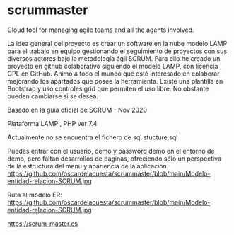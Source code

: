 # scrummaster
Cloud tool for managing agile teams and all the agents involved.


La idea general del proyecto es crear un software en la nube modelo LAMP para el trabajo en equipo gestionando el seguimiento de proyectos con sus diversos actores bajo la metodología ágil SCRUM.
Para ello he creado un proyecto en github colaborativo siguiendo el modelo LAMP, con licencia GPL en GitHub. Animo a todo el mundo que esté interesado en colaborar mejorando los apartados que posee la herramienta.
Existe una plantilla en Bootstrap y uso controles grid que permiten el uso libre. No obstante pueden cambiarse si se desea.


Basado en la guía oficial de SCRUM - Nov 2020

Plataforma LAMP , PHP ver 7.4

Actualmente no se encuentra el fichero de sql stucture.sql

Puedes entrar con el usuario, demo y password demo en el entorno de demo, pero faltan desarrollos de páginas, ofreciendo
sólo un perspectiva de la estructura del menu y apariencia de la aplicación.
https://github.com/oscardelacuesta/scrummaster/blob/main/Modelo-entidad-relacion-SCRUM.jpg

Ruta al modelo ER: 
https://github.com/oscardelacuesta/scrummaster/blob/main/Modelo-entidad-relacion-SCRUM.jpg


https://scrum-master.es
